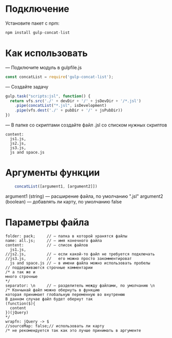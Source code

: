 # Подключение
Установите пакет с npm:
```js
npm install gulp-concat-list
```
# Как использовать
— Подключите модуль в gulpfile.js
```js
const concatList = require('gulp-concat-list');
```
— Создайте задачу
```js
gulp.task("scripts:jsl", function() {
  return vfs.src('./' + devDir + '/' + jsDevDir + '/*.jsl')
    .pipe(concatList("*.jsl", isDevelopment)
    .pipe(vfs.dest('./' + pubDir + '/' + jsPubDir))
})
```
— В папке со скриптами создайте файл .jsl со списком нужных скриптов
```
content:
  js1.js,
  js2.js,
  js3.js,
  js and space.js
```
# Аргументы функции
```js
    concatList([argument1, [argument2]])
```
argument1 (string) — расширение файла, по умолчанию ".jsl"
argument2 (boolean) — добавлять ли карту, по умолчанию false
# Параметры файла
```
folder: pack;     // — папка в которой хранятся файлы
name: all.js;     // — имя конечного файла
content:          // — список файлов
  js1.js,
//js2.js,         // — если какой-то файл не требуется подключать
//js3.js,         //   его можно просто закомментироват
  js and space.js // — в имени файла можно использовать пробелы
// поддерживаются строчные комментарии
/* а так же и
много строчные
*/
separator: \n     // — разделитель между файлами, по умолчанию \n
/* Кончынай файл можно обернуть в функцию
которая принимает глобальную переменную во внутренюю
В данном случае файл будет обернут так
(function($){
  content
})(jQuery)
*/
wrapfn: jQuery -> $
//sourceMap: false;// использовать ли карту
/* не рекомендуется так как это лучше принимать в аргументе
```
